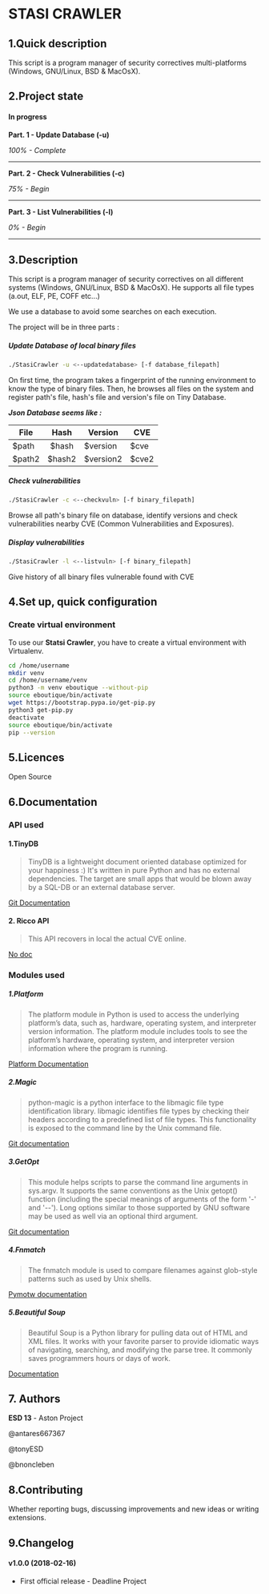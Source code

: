 # STASI CRAWLER

## 1.Quick description

This script is a program manager of security correctives multi-platforms (Windows, GNU/Linux, BSD & MacOsX).

## 2.Project state
#### **In progress**


**Part. 1 - Update Database (-u)**

*100% - Complete*

-----
**Part. 2 - Check Vulnerabilities (-c)**

*75% - Begin*

----
**Part. 3 - List Vulnerabilities (-l)**

*0% - Begin*

----------

## 3.Description
This script is a program manager of security correctives on all different systems (Windows, GNU/Linux, BSD & MacOsX).
He supports all file types (a.out, ELF, PE, COFF etc...)

We use a database to avoid some searches on each execution.

The project will be in three parts :

##### Update Database of local binary files

```sh
./StasiCrawler -u <--updatedatabase> [-f database_filepath]
```

On first time, the program takes a fingerprint of the running environment to know the type of binary files.
Then, he browses all files on the system and register path's file, hash's file and version's file on Tiny Database.

___Json Database seems like :___

|File       |Hash       |Version        |CVE        |
| --------- |:---------:|---------------|-----------|
|$path      |$hash      |$version       |$cve
|$path2     |$hash2     |$version2      |$cve2

##### Check vulnerabilities
```sh
./StasiCrawler -c <--checkvuln> [-f binary_filepath]
```
Browse all path's binary file on database, identify versions and check vulnerabilities nearby CVE (Common Vulnerabilities and Exposures).

##### Display vulnerabilities
```sh
./StasiCrawler -l <--listvuln> [-f binary_filepath]
```
Give history of all binary files vulnerable found with CVE

## 4.Set up, quick configuration
### Create virtual environment
To use our **Statsi Crawler**, you have to create a virtual environment with Virtualenv.
```sh
cd /home/username
mkdir venv
cd /home/username/venv
python3 -m venv eboutique --without-pip
source eboutique/bin/activate
wget https://bootstrap.pypa.io/get-pip.py
python3 get-pip.py
deactivate
source eboutique/bin/activate
pip --version
```

## 5.Licences
Open Source
## 6.Documentation
### API used
#### 1.TinyDB
>TinyDB is a lightweight document oriented database optimized for your happiness :)
>It's written in pure Python and has no external dependencies.
>The target are small apps that would be blown away by a SQL-DB or an external database server.

[Git Documentation](https://github.com/msiemens/tinydb)

#### 2. Ricco API
>This API recovers in local the actual CVE online.

[No doc]()

### Modules used
##### 1.Platform
>The platform module in Python is used to access the underlying platform’s data,
>such as, hardware, operating system, and interpreter version information.
>The platform module includes tools to see the platform’s hardware, operating
>system, and interpreter version information where the program is running.

[Platform Documentation](https://docs.platform.sh/)

##### 2.Magic
>python-magic is a python interface to the libmagic file type identification library.
>libmagic identifies file types by checking their headers according to a predefined list of file types.
>This functionality is exposed to the command line by the Unix command file.

[Git documentation](https://github.com/ahupp/python-magic)

##### 3.GetOpt
>This module helps scripts to parse the command line arguments in sys.argv.
>It supports the same conventions as the Unix getopt() function (including the special meanings of arguments of the form '-' and '--').
>Long options similar to those supported by GNU software may be used as well via an optional third argument.

[Git documentation](https://github.com/python/cpython/blob/master/Lib/getopt.py)

##### 4.Fnmatch
>The fnmatch module is used to compare filenames against glob-style patterns such as used by Unix shells.

[Pymotw documentation](https://pymotw.com/2/fnmatch/)

##### 5.Beautiful Soup
>Beautiful Soup is a Python library for pulling data out of HTML and XML files.
>It works with your favorite parser to provide idiomatic ways of navigating, searching, and modifying the parse tree.
>It commonly saves programmers hours or days of work.

[Documentation](http://beautiful-soup-4.readthedocs.io/en/latest/)

## 7. Authors

__ESD 13__ - Aston Project

@antares667367

@tonyESD

@bnoncleben

## 8.Contributing
Whether reporting bugs, discussing improvements and new ideas or writing extensions.
## 9.Changelog
#### v1.0.0 (2018-02-16)

* First official release - Deadline Project
